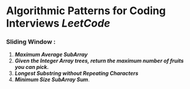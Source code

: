 # Algorithmic Patterns for Coding Interviews _LeetCode_

### Sliding Window : 
1. **_Maximum Average SubArray_**
2. **_Given the Integer Array trees, return the maximum number of fruits you can pick._**
3. **_Longest Substring without Repeating Characters_**
4. **_Minimum Size SubArray Sum_**.
                    